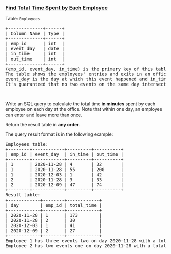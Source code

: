 ### [Find Total Time Spent by Each Employee](https://leetcode.com/problems/find-total-time-spent-by-each-employee)

<p>Table: <code>Employees</code></p>

<pre>
+-------------+------+
| Column Name | Type |
+-------------+------+
| emp_id      | int  |
| event_day   | date |
| in_time     | int  |
| out_time    | int  |
+-------------+------+
(emp_id, event_day, in_time) is the primary key of this table.
The table shows the employees&#39; entries and exits in an office.
event_day is the day at which this event happened and in_time is the minute at which the employee entered the office and out_time is the time at which he got outnumbered from 1 to 1440.
It&#39;s guaranteed that no two events on the same day intersect in time.
</pre>

<p>&nbsp;</p>

<p>Write an SQL query to calculate the total time <strong>in minutes</strong> spent by each employee on each day at the office. Note that within one day, an employee can enter and leave more than once.</p>

<p>Return the result table in <strong>any order</strong>.</p>

<p>The query result format is in the following example:</p>

<pre>
Employees table:
+--------+------------+---------+----------+
| emp_id | event_day  | in_time | out_time |
+--------+------------+---------+----------+
| 1      | 2020-11-28 | 4       | 32       |
| 1      | 2020-11-28 | 55      | 200      |
| 1      | 2020-12-03 | 1       | 42       |
| 2      | 2020-11-28 | 3       | 33       |
| 2      | 2020-12-09 | 47      | 74       |
+--------+------------+---------+----------+
Result table:
+------------+--------+------------+
| day        | emp_id | total_time |
+------------+--------+------------+
| 2020-11-28 | 1      | 173        |
| 2020-11-28 | 2      | 30         |
| 2020-12-03 | 1      | 41         |
| 2020-12-09 | 2      | 27         |
+------------+--------+------------+
Employee 1 has three events two on day 2020-11-28 with a total of (32 - 4) + (200-55) = 173 and one on day 2020-12-03 with a total of (42 - 1) = 41.
Employee 2 has two events one on day 2020-11-28 with a total of (33-3) = 30 and one on day 2020-12-09 with a total of (74 - 47) = 27.
</pre>